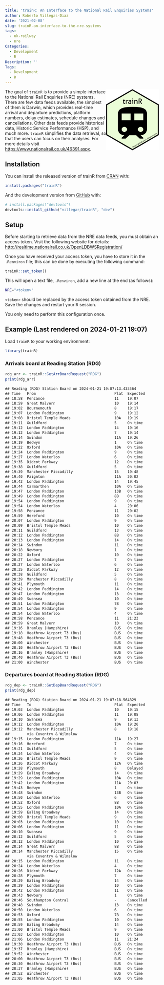 ```yaml
---
title: 'trainR: An Interface to the National Rail Enquiries Systems'
author: Roberto Villegas-Diaz
date: '2021-02-08'
slug: trainR-an-interface-to-the-nre-systems
tags:
  - uk-railway
  - nre
Categories:
  - Development
  - R
Description: ''
Tags:
  - Development
  - R
---
```


<img src="https://raw.githubusercontent.com/villegar/trainR/main/inst/images/logo.png" alt="logo" align="right" height=200px/>

The goal of `trainR` is to provide a simple interface to the 
National Rail Enquiries (NRE) systems. There are few data feeds 
available, the simplest of them is Darwin, which provides real-time 
arrival and departure predictions, platform numbers, delay estimates, 
schedule changes and cancellations. Other data feeds provide historical 
data, Historic Service Performance (HSP), and much more. `trainR` 
simplifies the data retrieval, so that the users can focus on their 
analyses. For more details visit 
https://www.nationalrail.co.uk/46391.aspx.

## Installation

You can install the released version of trainR from [CRAN](https://CRAN.R-project.org) with:

``` r
install.packages("trainR")
```

And the development version from [GitHub](https://github.com/) with:

``` r
# install.packages("devtools")
devtools::install_github("villegar/trainR", "dev")
```

## Setup
Before starting to retrieve data from the NRE data feeds, you must obtain an access token. 
Visit the following website for details: http://realtime.nationalrail.co.uk/OpenLDBWSRegistration/

Once you have received your access token, you have to store it in the `.Renviron` file; this can be 
done by executing the following command:


```r
trainR::set_token()
```

This will open a text file, `.Renviron`, add a new line at the end (as follows):

```bash
NRE="<token>"
```

`<token>` should be replaced by the access token obtained from the NRE. Save the changes and restart 
your R session.

You only need to perform this configuration once.

## Example (Last rendered on 2024-01-21 19:07)

Load `trainR` to your working environment:

```r
library(trainR)
```

### Arrivals board at Reading Station (RDG)


```r
rdg_arr <- trainR::GetArrBoardRequest("RDG")
print(rdg_arr)
```

```
## Reading (RDG) Station Board on 2024-01-21 19:07:13.433564
## Time   From                                    Plat  Expected
## 18:58  Penzance                                11    19:07
## 18:59  Great Malvern                           10    19:14
## 19:02  Bournemouth                             8     19:17
## 19:07  London Paddington                       9     19:12
## 19:08  Bristol Temple Meads                    10A   19:19
## 19:11  Guildford                               5     On time
## 19:12  London Paddington                       14    19:16
## 19:12  London Paddington                       7     19:14
## 19:14  Swindon                                 11A   19:26
## 19:19  Bedwyn                                  1     On time
## 19:22  Oxford                                  10A   On time
## 19:24  London Paddington                       9     On time
## 19:27  London Waterloo                         6     On time
## 19:35  Didcot Parkway                          12    On time
## 19:38  Guildford                               5     On time
## 19:39  Manchester Piccadilly                   15    19:48
## 19:40  Paignton                                11A   20:02
## 19:42  London Paddington                       14    19:45
## 19:44  Carmarthen                              10A   On time
## 19:47  London Paddington                       13B   On time
## 19:49  London Paddington                       8B    On time
## 19:54  London Paddington                       9     On time
## 19:54  London Waterloo                         4     20:06
## 19:58  Penzance                                11    20:02
## 19:59  Hereford                                10    On time
## 20:07  London Paddington                       9     On time
## 20:09  Bristol Temple Meads                    10    On time
## 20:11  Guildford                               13    On time
## 20:12  London Paddington                       8B    On time
## 20:13  London Paddington                       14    On time
## 20:14  Swindon                                 11    On time
## 20:18  Newbury                                 1     On time
## 20:22  Oxford                                  10    On time
## 20:27  London Paddington                       7     On time
## 20:27  London Waterloo                         6     On time
## 20:35  Didcot Parkway                          12    On time
## 20:38  Guildford                               5     On time
## 20:39  Manchester Piccadilly                   8     On time
## 20:41  Plymouth                                11    On time
## 20:42  London Paddington                       14    On time
## 20:47  London Paddington                       13    On time
## 20:49  Swansea                                 10    On time
## 20:51  London Paddington                       7B    On time
## 20:54  London Paddington                       9     On time
## 20:54  London Waterloo                         4     On time
## 20:58  Penzance                                11    21:23
## 20:59  Great Malvern                           10    On time
## 19:16  Bramley (Hampshire)                     BUS   On time
## 19:18  Heathrow Airport T3 (Bus)               BUS   On time
## 19:48  Heathrow Airport T3 (Bus)               BUS   On time
## 20:00  Winchester                              BUS   On time
## 20:10  Heathrow Airport T3 (Bus)               BUS   On time
## 20:16  Bramley (Hampshire)                     BUS   On time
## 20:40  Heathrow Airport T3 (Bus)               BUS   On time
## 21:00  Winchester                              BUS   On time
```

### Departures board at Reading Station (RDG)


```r
rdg_dep <- trainR::GetDepBoardRequest("RDG")
print(rdg_dep)
```

```
## Reading (RDG) Station Board on 2024-01-21 19:07:18.564829
## Time   To                                      Plat  Expected
## 19:03  London Paddington                       10    19:15
## 19:06  London Paddington                       11    19:08
## 19:10  Swansea                                 9     19:13
## 19:12  London Paddington                       10A   19:20
## 19:12  Manchester Piccadilly                   8     19:18
##        via Coventry & Wilmslow                 
## 19:15  London Paddington                       11A   19:27
## 19:16  Hereford                                7     On time
## 19:21  Guildford                               5     On time
## 19:24  London Waterloo                         4     On time
## 19:26  Bristol Temple Meads                    9     On time
## 19:26  Didcot Parkway                          12A   On time
## 19:28  Plymouth                                8     Delayed
## 19:29  Ealing Broadway                         14    On time
## 19:29  London Paddington                       10A   On time
## 19:42  London Paddington                       11A   20:03
## 19:43  Bedwyn                                  1     On time
## 19:48  Swindon                                 13B   On time
## 19:50  London Waterloo                         6     On time
## 19:52  Oxford                                  8B    On time
## 19:55  London Paddington                       10A   On time
## 19:59  Ealing Broadway                         14    On time
## 20:00  Bristol Temple Meads                    9     On time
## 20:03  London Paddington                       10    On time
## 20:06  London Paddington                       11    On time
## 20:10  Swansea                                 9     On time
## 20:12  Guildford                               5     On time
## 20:12  London Paddington                       10    On time
## 20:14  Great Malvern                           8B    On time
## 20:14  Manchester Piccadilly                   15    On time
##        via Coventry & Wilmslow                 
## 20:15  London Paddington                       11    On time
## 20:24  London Waterloo                         4     On time
## 20:26  Didcot Parkway                          12A   On time
## 20:28  Plymouth                                7     On time
## 20:29  Ealing Broadway                         14    On time
## 20:29  London Paddington                       10    On time
## 20:42  London Paddington                       11    On time
## 20:43  Newbury                                 1     On time
## 20:46  Southampton Central                     -     Cancelled
## 20:48  Swindon                                 13    On time
## 20:50  London Waterloo                         6     On time
## 20:53  Oxford                                  7B    On time
## 20:55  London Paddington                       10    On time
## 20:59  Ealing Broadway                         14    On time
## 21:00  Bristol Temple Meads                    9     On time
## 21:03  London Paddington                       10    On time
## 21:06  London Paddington                       11    21:24
## 19:30  Heathrow Airport T3 (Bus)               BUS   On time
## 19:37  Bramley (Hampshire)                     BUS   On time
## 19:52  Winchester                              BUS   On time
## 20:00  Heathrow Airport T3 (Bus)               BUS   On time
## 20:30  Heathrow Airport T3 (Bus)               BUS   On time
## 20:37  Bramley (Hampshire)                     BUS   On time
## 20:52  Winchester                              BUS   On time
## 21:05  Heathrow Airport T3 (Bus)               BUS   On time
```
